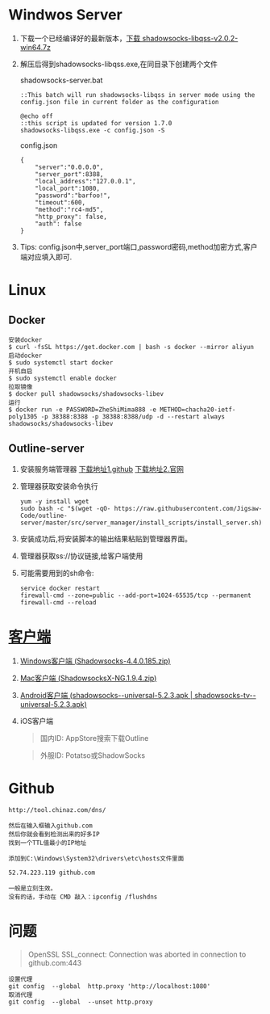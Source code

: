 # Windwos Server

1. 下载一个已经编译好的最新版本，[下载 shadowsocks-libqss-v2.0.2-win64.7z](https://github.com/shadowsocks/libQtShadowsocks/releases)

2. 解压后得到shadowsocks-libqss.exe,在同目录下创建两个文件

    shadowsocks-server.bat

    ```
    ::This batch will run shadowsocks-libqss in server mode using the config.json file in current folder as the configuration
    
    @echo off
    ::this script is updated for version 1.7.0
    shadowsocks-libqss.exe -c config.json -S
    ```

    config.json

    ```
    {
        "server":"0.0.0.0",
        "server_port":8388,
        "local_address":"127.0.0.1",
        "local_port":1080,
        "password":"barfoo!",
        "timeout":600,
        "method":"rc4-md5",
        "http_proxy": false,
        "auth": false
    }
    ```
3. Tips: config.json中,server_port端口,password密码,method加密方式,客户端对应填入即可.

# Linux

## Docker
```
安装docker
$ curl -fsSL https://get.docker.com | bash -s docker --mirror aliyun
启动docker
$ sudo systemctl start docker
开机自启
$ sudo systemctl enable docker
拉取镜像
$ docker pull shadowsocks/shadowsocks-libev
运行
$ docker run -e PASSWORD=ZheShiMima888 -e METHOD=chacha20-ietf-poly1305 -p 38388:8388 -p 38388:8388/udp -d --restart always shadowsocks/shadowsocks-libev
```

## Outline-server
1. 安装服务端管理器
    [下载地址1.github](https://github.com/Jigsaw-Code/outline-server/releases) 
    [下载地址2.官网](https://s3.amazonaws.com/outline-vpn/index.html#/zh-CN/home)

2. 管理器获取安装命令执行
    ```
    yum -y install wget
    sudo bash -c "$(wget -qO- https://raw.githubusercontent.com/Jigsaw-Code/outline-server/master/src/server_manager/install_scripts/install_server.sh)"
    ```
3. 安装成功后,将安装脚本的输出结果粘贴到管理器界面。

4. 管理器获取ss://协议链接,给客户端使用

4. 可能需要用到的sh命令:
    ```
    service docker restart
    firewall-cmd --zone=public --add-port=1024-65535/tcp --permanent
    firewall-cmd --reload
    ```

# [客户端](https://shadowsocks.org/en/download/clients.html)

1. [Windows客户端 (Shadowsocks-4.4.0.185.zip)](https://github.com/shadowsocks/shadowsocks-windows/releases)

2. [Mac客户端 (ShadowsocksX-NG.1.9.4.zip)](https://github.com/shadowsocks/ShadowsocksX-NG/releases)

3. [Android客户端 (shadowsocks--universal-5.2.3.apk | shadowsocks-tv--universal-5.2.3.apk)](https://github.com/shadowsocks/shadowsocks-android/releases)

4. iOS客户端
    > 国内ID: AppStore搜索下载Outline

    > 外服ID: Potatso或ShadowSocks

# Github
```
http://tool.chinaz.com/dns/

然后在输入框输入github.com
然后你就会看到检测出来的好多IP
找到一个TTL值最小的IP地址

添加到C:\Windows\System32\drivers\etc\hosts文件里面

52.74.223.119 github.com

一般是立刻生效。
没有的话，手动在 CMD 敲入：ipconfig /flushdns
```

# 问题
> OpenSSL SSL_connect: Connection was aborted in connection to github.com:443
```
设置代理
git config  --global  http.proxy 'http://localhost:1080'
取消代理
git config  --global  --unset http.proxy
```